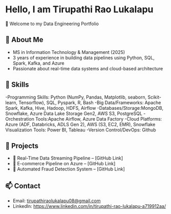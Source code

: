 # Hello, I am Tirupathi Rao Lukalapu

👋 Welcome to my Data Engineering Portfolio

## 🚀 About Me
- MS in Information Technology & Management (2025)
- 3 years of experience in building data pipelines using Python, SQL, Spark, Kafka, and Azure
- Passionate about real-time data systems and cloud-based architecture

## 🧠 Skills
-Programming Skills: Python (NumPy, Pandas, Matplotlib, seaborn, Scikit-learn, Tensorflow), SQL, Pyspark, R, Bash 
-Big Data/Frameworks: Apache Spark, Kafka, Hive, Hadoop, HDFS, Airflow
-Databases/Storage:MongoDB, Snowflake, Azure Data Lake Storage Gen2, AWS S3, PostgreSQL
-Orchestration Tools:Apache Airflow, Azure Data Factory
-Cloud Platforms: Azure (ADF, Databricks, ADLS Gen 2), AWS (S3, EC2, EMR), Snowflake Visualization Tools: Power BI, Tableau
-Version Control/DevOps: Github

## 📂 Projects
- 🔹 Real-Time Data Streaming Pipeline – [GitHub Link]
- 🔹 E-commerce Pipeline on Azure – [GitHub Link]
- 🔹 Automated Fraud Detection System – [GitHub Link]

## 📫 Contact
- Email: tirupathiraolukalapu08@gmail.com
- LinkedIn: https://www.linkedin.com/in/tirupathi-rao-lukalapu-a719912aa/
